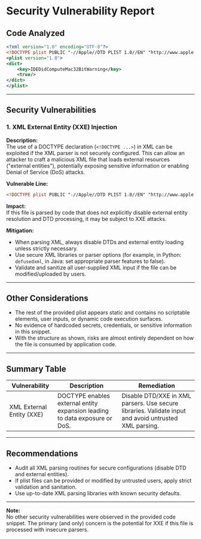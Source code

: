 # Security Vulnerability Report

## Code Analyzed

```xml
<?xml version="1.0" encoding="UTF-8"?>
<!DOCTYPE plist PUBLIC "-//Apple//DTD PLIST 1.0//EN" "http://www.apple.com/DTDs/PropertyList-1.0.dtd">
<plist version="1.0">
<dict>
    <key>IDEDidComputeMac32BitWarning</key>
    <true/>
</dict>
</plist>
```

---

## Security Vulnerabilities

### 1. XML External Entity (XXE) Injection

**Description:**  
The use of a DOCTYPE declaration (`<!DOCTYPE ...>`) in XML can be exploited if the XML parser is not securely configured. This can allow an attacker to craft a malicious XML file that loads external resources ("external entities"), potentially exposing sensitive information or enabling Denial of Service (DoS) attacks.

**Vulnerable Line:**
```xml
<!DOCTYPE plist PUBLIC "-//Apple//DTD PLIST 1.0//EN" "http://www.apple.com/DTDs/PropertyList-1.0.dtd">
```

**Impact:**  
If this file is parsed by code that does not explicitly disable external entity resolution and DTD processing, it may be subject to XXE attacks.

**Mitigation:**
- When parsing XML, always disable DTDs and external entity loading unless strictly necessary.
- Use secure XML libraries or parser options (for example, in Python: `defusedxml`, in Java: set appropriate parser features to false).
- Validate and sanitize all user-supplied XML input if the file can be modified/uploaded by users.

---

## Other Considerations

- The rest of the provided plist appears static and contains no scriptable elements, user inputs, or dynamic code execution surfaces.
- No evidence of hardcoded secrets, credentials, or sensitive information in this snippet.
- With the structure as shown, risks are almost entirely dependent on how the file is consumed by application code.

---

## Summary Table

| Vulnerability                   | Description                                                                                           | Remediation                                                                                             |
|----------------------------------|-------------------------------------------------------------------------------------------------------|---------------------------------------------------------------------------------------------------------|
| XML External Entity (XXE)        | DOCTYPE enables external entity expansion leading to data exposure or DoS.                            | Disable DTD/XXE in XML parsers. Use secure libraries. Validate input and avoid untrusted XML parsing.    |

---

## Recommendations

- Audit all XML parsing routines for secure configurations (disable DTD and external entities).
- If plist files can be provided or modified by untrusted users, apply strict validation and sanitation.
- Use up-to-date XML parsing libraries with known security defaults.

---

**Note:**  
No other security vulnerabilities were observed in the provided code snippet. The primary (and only) concern is the potential for XXE if this file is processed with insecure parsers.